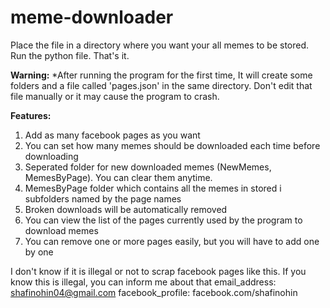 # meme-downloader

Place the file in a directory where you want your all memes to be stored.
Run the python file. That's it.

<b>Warning:</b>
*After running the program for the first time, It will create some folders and a file called 'pages.json' in the same directory. Don't edit that file manually or it may cause the program to crash.


<b>Features:</b>
1) Add as many facebook pages as you want
2) You can set how many memes should be downloaded each time before downloading
3) Seperated folder for new downloaded memes (NewMemes, MemesByPage). You can clear them anytime.
4) MemesByPage folder which contains all the memes in stored i subfolders named by the page names
5) Broken downloads will be automatically removed
6) You can view the list of the pages currently used by the program to download memes
7) You can remove one or more pages easily, but you will have to add one by one



I don't know if it is illegal or not to scrap facebook pages like this. If you know this is illegal, you can inform me about that
email_address: shafinohin04@gmail.com
facebook_profile: facebook.com/shafinohin


